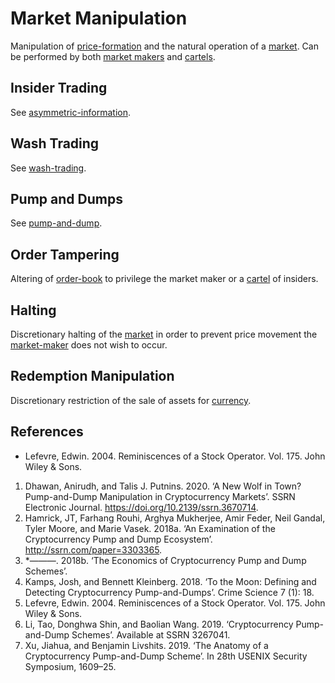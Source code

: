 # Market Manipulation
Manipulation of [price-formation](price-formation.md) and the natural operation of a [market](market.md). Can be performed by both [market makers](market-maker.md) and [cartels](cartel.md).

## Insider Trading
See [asymmetric-information](asymmetric-information.md).

## Wash Trading
See [wash-trading](wash-trading.md).

## Pump and Dumps
See [pump-and-dump](pump-and-dump.md).

## Order Tampering

Altering of [order-book](order-book.md) to privilege the market maker or a [cartel](cartel.md) of insiders. 

## Halting

Discretionary halting of the [market](market.md) in order to prevent price movement the [market-maker](market-maker.md) does not wish to occur.

## Redemption Manipulation

Discretionary restriction of the sale of assets for [currency](currency.md).

## References

* Lefevre, Edwin. 2004. Reminiscences of a Stock Operator. Vol. 175. John Wiley & Sons.
1. Dhawan, Anirudh, and Talis J. Putnins. 2020. ‘A New Wolf in Town? Pump-and-Dump Manipulation in Cryptocurrency Markets’. SSRN Electronic Journal. https://doi.org/10.2139/ssrn.3670714.
1. Hamrick, JT, Farhang Rouhi, Arghya Mukherjee, Amir Feder, Neil Gandal, Tyler Moore, and Marie Vasek. 2018a. ‘An Examination of the Cryptocurrency Pump and Dump Ecosystem’. http://ssrn.com/paper=3303365.
1. *———. 2018b. ‘The Economics of Cryptocurrency Pump and Dump Schemes’.
1. Kamps, Josh, and Bennett Kleinberg. 2018. ‘To the Moon: Defining and Detecting Cryptocurrency Pump-and-Dumps’. Crime Science 7 (1): 18.
1. Lefevre, Edwin. 2004. Reminiscences of a Stock Operator. Vol. 175. John Wiley & Sons.
1. Li, Tao, Donghwa Shin, and Baolian Wang. 2019. ‘Cryptocurrency Pump-and-Dump Schemes’. Available at SSRN 3267041.
1. Xu, Jiahua, and Benjamin Livshits. 2019. ‘The Anatomy of a Cryptocurrency Pump-and-Dump Scheme’. In 28th USENIX Security Symposium, 1609–25.
